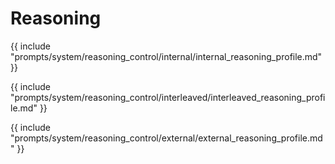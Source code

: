 # Reasoning

{{ include "prompts/system/reasoning_control/internal/internal_reasoning_profile.md" }}

{{ include "prompts/system/reasoning_control/interleaved/interleaved_reasoning_profile.md" }}

{{ include "prompts/system/reasoning_control/external/external_reasoning_profile.md" }}
